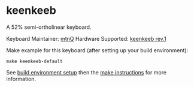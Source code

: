 keenkeeb
===

A 52% semi-ortholinear keyboard.

Keyboard Maintainer: [mtnQ](https://github.com/mtnq)
Hardware Supported: [keenkeeb rev.1](https://github.com/mtnq/keenkeeb)

Make example for this keyboard (after setting up your build environment):

    make keenkeeb-default

See [build environment setup](https://docs.qmk.fm/build_environment_setup.html) then the [make instructions](https://docs.qmk.fm/make_instructions.html) for more information.
